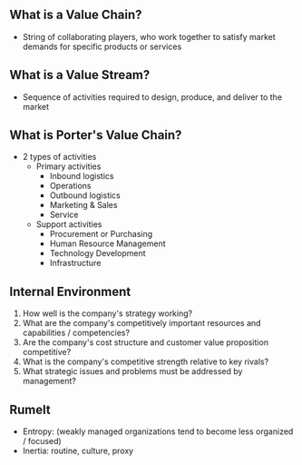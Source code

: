 ## What is a Value Chain?
- String of collaborating players, who work together to satisfy market demands for specific products or services

## What is a Value Stream?
- Sequence of activities required to design, produce, and deliver to the market

## What is Porter's Value Chain?
- 2 types of activities
	- Primary activities
		- Inbound logistics
		- Operations
		- Outbound logistics
		- Marketing & Sales
		- Service
	- Support activities
		- Procurement or Purchasing
		- Human Resource Management
		- Technology Development
		- Infrastructure 


## Internal Environment
1. How well is the company's strategy working?
2. What are the company's competitively important resources and capabilities / competencies?
3. Are the company's cost structure and customer value proposition competitive? 
4. What is the company's competitive strength relative to key rivals?
5. What strategic issues and problems must be addressed by management?

## Rumelt
- Entropy: (weakly managed organizations tend to become less organized / focused)
- Inertia: routine, culture, proxy